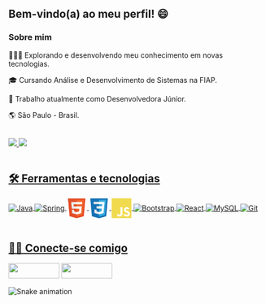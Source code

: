 ## Bem-vindo(a) ao meu perfil! 😄

<h3> Sobre mim </h3>

 <p>👨🏻‍💻 Explorando e desenvolvendo meu conhecimento em novas tecnologias.</p>
 <p>🎓 Cursando Análise e Desenvolvimento de Sistemas na FIAP.</p>
 <p>💼 Trabalho atualmente como Desenvolvedora Júnior.</p>
 <p>🌎 São Paulo - Brasil.</p>

<br>

 <div>
  <a href="https://github.com/isabellassobral">
  <img height="180em" src="https://github-readme-stats.vercel.app/api?username=isabellassobral&show_icons=true&theme=jolly&include_all_commits=true&count_private=true"/>
  <img height="180em" src="https://github-readme-stats.vercel.app/api/top-langs/?username=isabellassobral&layout=compact&langs_count=6&theme=jolly"/>
</div>
<div style="display: inline_block">
  
  <br>
  
## 🛠 Ferramentas e tecnologias
  
  <img align="center" alt="Java" height="45" width="45" src="https://cdn.jsdelivr.net/gh/devicons/devicon/icons/java/java-original.svg" />
  <img align="center" alt="Spring" height="40" width="40"  src="https://cdn.jsdelivr.net/gh/devicons/devicon/icons/spring/spring-original.svg" />
  <img align="center" alt="HTML" height="40" width="40" src="https://raw.githubusercontent.com/devicons/devicon/master/icons/html5/html5-original.svg">
  <img align="center" alt="CSS" height="40" width="40" src="https://raw.githubusercontent.com/devicons/devicon/master/icons/css3/css3-original.svg">
  <img align="center" alt="Js" height="40" width="40" src="https://raw.githubusercontent.com/devicons/devicon/master/icons/javascript/javascript-plain.svg">
  <img align="center" alt="Bootstrap" height="40" width="40" src="https://cdn.jsdelivr.net/gh/devicons/devicon/icons/bootstrap/bootstrap-plain.svg" />
  <img align="center" alt="React" height="40" width="40" src="https://cdn.jsdelivr.net/gh/devicons/devicon/icons/react/react-original.svg" />
  <img align="center" alt="MySQL" height="40" width="40" src="https://cdn.jsdelivr.net/gh/devicons/devicon/icons/mysql/mysql-original.svg" />
  <img align="center" alt="Git" height="40" width="40" src="https://cdn.jsdelivr.net/gh/devicons/devicon/icons/git/git-original.svg">



</div>
 
 <br>
 
## 🤝🏻 Conecte-se comigo
 
<div> 
  <a href="https://www.linkedin.com/in/isabellassobral/" target="_blank"><img height="30" width="100" src="https://img.shields.io/badge/-LinkedIn-%230077B5?style=for-the-badge&logo=linkedin&logoColor=white" target="_blank"></a> 
  <a href = "mailto:ibellass1@gmail.com"><img height="30" width="100" src="https://img.shields.io/badge/-Gmail-%23333?style=for-the-badge&logo=gmail&logoColor=white" target="_blank"></a>

 
  ![Snake animation](https://github.com/isabellassobral/isabellassobral/blob/output/github-contribution-grid-snake.svg)

</div>
